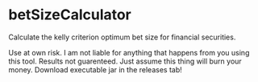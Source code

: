# betSizeCalculator
Calculate the kelly criterion optimum bet size for financial securities.

Use at own risk.
I am not liable for anything that happens from you using this tool.
Results not guarenteed. 
Just assume this thing will burn your money. 
Download executable jar in the releases tab!
